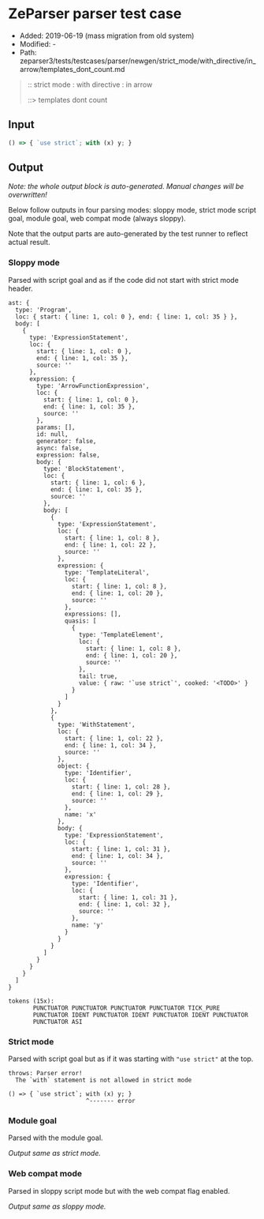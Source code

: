 # ZeParser parser test case

- Added: 2019-06-19 (mass migration from old system)
- Modified: -
- Path: zeparser3/tests/testcases/parser/newgen/strict_mode/with_directive/in_arrow/templates_dont_count.md

> :: strict mode : with directive : in arrow
>
> ::> templates dont count

## Input

`````js
() => { `use strict`; with (x) y; }
`````

## Output

_Note: the whole output block is auto-generated. Manual changes will be overwritten!_

Below follow outputs in four parsing modes: sloppy mode, strict mode script goal, module goal, web compat mode (always sloppy).

Note that the output parts are auto-generated by the test runner to reflect actual result.

### Sloppy mode

Parsed with script goal and as if the code did not start with strict mode header.

`````
ast: {
  type: 'Program',
  loc: { start: { line: 1, col: 0 }, end: { line: 1, col: 35 } },
  body: [
    {
      type: 'ExpressionStatement',
      loc: {
        start: { line: 1, col: 0 },
        end: { line: 1, col: 35 },
        source: ''
      },
      expression: {
        type: 'ArrowFunctionExpression',
        loc: {
          start: { line: 1, col: 0 },
          end: { line: 1, col: 35 },
          source: ''
        },
        params: [],
        id: null,
        generator: false,
        async: false,
        expression: false,
        body: {
          type: 'BlockStatement',
          loc: {
            start: { line: 1, col: 6 },
            end: { line: 1, col: 35 },
            source: ''
          },
          body: [
            {
              type: 'ExpressionStatement',
              loc: {
                start: { line: 1, col: 8 },
                end: { line: 1, col: 22 },
                source: ''
              },
              expression: {
                type: 'TemplateLiteral',
                loc: {
                  start: { line: 1, col: 8 },
                  end: { line: 1, col: 20 },
                  source: ''
                },
                expressions: [],
                quasis: [
                  {
                    type: 'TemplateElement',
                    loc: {
                      start: { line: 1, col: 8 },
                      end: { line: 1, col: 20 },
                      source: ''
                    },
                    tail: true,
                    value: { raw: '`use strict`', cooked: '<TODO>' }
                  }
                ]
              }
            },
            {
              type: 'WithStatement',
              loc: {
                start: { line: 1, col: 22 },
                end: { line: 1, col: 34 },
                source: ''
              },
              object: {
                type: 'Identifier',
                loc: {
                  start: { line: 1, col: 28 },
                  end: { line: 1, col: 29 },
                  source: ''
                },
                name: 'x'
              },
              body: {
                type: 'ExpressionStatement',
                loc: {
                  start: { line: 1, col: 31 },
                  end: { line: 1, col: 34 },
                  source: ''
                },
                expression: {
                  type: 'Identifier',
                  loc: {
                    start: { line: 1, col: 31 },
                    end: { line: 1, col: 32 },
                    source: ''
                  },
                  name: 'y'
                }
              }
            }
          ]
        }
      }
    }
  ]
}

tokens (15x):
       PUNCTUATOR PUNCTUATOR PUNCTUATOR PUNCTUATOR TICK_PURE
       PUNCTUATOR IDENT PUNCTUATOR IDENT PUNCTUATOR IDENT PUNCTUATOR
       PUNCTUATOR ASI
`````

### Strict mode

Parsed with script goal but as if it was starting with `"use strict"` at the top.

`````
throws: Parser error!
  The `with` statement is not allowed in strict mode

() => { `use strict`; with (x) y; }
                      ^------- error
`````


### Module goal

Parsed with the module goal.

_Output same as strict mode._

### Web compat mode

Parsed in sloppy script mode but with the web compat flag enabled.

_Output same as sloppy mode._
